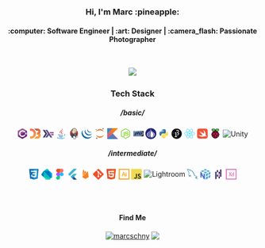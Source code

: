 <h3 align="center"> Hi, I'm Marc :pineapple: </h3>

<h4 align="center">
:computer: Software Engineer  | :art: Designer  |  :camera_flash: Passionate Photographer 
</h4>
</br>

<p align="center">
  <img src="https://github-readme-stats.vercel.app/api/top-langs/?username=marcschny&layout=compact&show_icons=true&title_color=000000&icon_color=ffffff&text_color=111111&bg_color=eeeeee&langs_count=8&hide=Jupyter%20Notebook,ShaderLab,hlsl,Shell,Ruby"/>      
</p>

<h3 align="center">Tech Stack</h3>
<h5 align="center">/basic/</h5>
<p align="center">
  <img src="https://github.com/devicons/devicon/blob/master/icons/csharp/csharp-original.svg" alt="C#" width="22" height="22" align="center"/>
  <img src="https://github.com/devicons/devicon/blob/master/icons/d3js/d3js-original.svg" alt="D3JS" width="22" height="22" align="center"/>
  <img src="https://github.com/devicons/devicon/blob/master/icons/haskell/haskell-original.svg" alt="Haskell" width="22" height="22" align="center"/>
  <img src="https://github.com/devicons/devicon/blob/master/icons/java/java-original.svg" alt="Java" width="22" height="22" align="center"/>
  <img src="https://github.com/devicons/devicon/blob/master/icons/jenkins/jenkins-original.svg" alt="Jenkins" width="22" height="22" align="center"/>
  <img src="https://github.com/devicons/devicon/blob/master/icons/jquery/jquery-original.svg" alt="JQuery" width="22" height="22" align="center"/>
  <img src="https://github.com/devicons/devicon/blob/master/icons/jupyter/jupyter-original.svg" alt="Jupyter" width="22" height="22" align="center"/>
  <img src="https://github.com/devicons/devicon/blob/master/icons/kotlin/kotlin-original.svg" alt="Kotlin" width="22" height="22" align="center"/>
  <img src="https://github.com/devicons/devicon/blob/master/icons/nodejs/nodejs-original.svg" alt="NodeJS" width="22" height="22" align="center"/>
  <img src="https://github.com/devicons/devicon/blob/master/icons/php/php-original.svg" alt="PHP" width="22" height="22" align="center"/>
  <img src="https://github.com/devicons/devicon/blob/master/icons/perl/perl-original.svg" alt="Perl" width="22" height="22" align="center"/>
  <img src="https://github.com/devicons/devicon/blob/master/icons/python/python-original.svg" alt="Python" width="22" height="22" align="center"/>
  <img src="https://github.com/devicons/devicon/blob/master/icons/processing/processing-original.svg" alt="Processing" width="22" height="22" align="center"/>
  <img src="https://github.com/devicons/devicon/blob/master/icons/react/react-original.svg" alt="React" width="22" height="22" align="center"/>
  <img src="https://github.com/devicons/devicon/blob/master/icons/swift/swift-original.svg" alt="Swift" width="22" height="22" align="center"/>
  <img src="https://github.com/devicons/devicon/blob/master/icons/raspberrypi/raspberrypi-original.svg" alt="Raspberry Pi" width="22" height="22" align="center"/>
  <img src="https://cdn.worldvectorlogo.com/logos/unity-69.svg" alt="Unity" width="22" height="22" align="center" />
</p>
<h5 align="center">/intermediate/</h5>
<p align="center">
  <img src="https://github.com/devicons/devicon/blob/master/icons/css3/css3-original.svg" alt="CSS3" width="22" height="22" align="center"/>
  <img src="https://github.com/devicons/devicon/blob/master/icons/dart/dart-original.svg" alt="Dart" width="22" height="22" align="center"/>
  <img src="https://github.com/devicons/devicon/blob/master/icons/figma/figma-original.svg" alt="Figma" width="22" height="22" align="center"/>
  <img src="https://github.com/devicons/devicon/blob/master/icons/flutter/flutter-original.svg" alt="Flutter" width="22" height="22" align="center"/>
  <img src="https://github.com/devicons/devicon/blob/master/icons/firebase/firebase-plain.svg" alt="Firebase" width="22" height="22" align="center"/>
  <img src="https://github.com/devicons/devicon/blob/master/icons/git/git-original.svg" alt="Git" width="22" height="22" align="center"/>
  <img src="https://github.com/devicons/devicon/blob/master/icons/html5/html5-original.svg" alt="HTML5" width="22" height="22" align="center"/>
  <img src="https://github.com/devicons/devicon/blob/master/icons/illustrator/illustrator-line.svg" alt="Illustrator" width="22" height="22" align="center"/>
  <img src="https://github.com/devicons/devicon/blob/master/icons/javascript/javascript-original.svg" alt="Javascript" width="22" height="22" align="center"/>
  <img src="https://cdn.worldvectorlogo.com/logos/adobe-photoshop-lightroom-cc-icon.svg" alt="Lightroom" width="22" height="22" align="center"/>
  <img src="https://github.com/devicons/devicon/blob/master/icons/mysql/mysql-original.svg" alt="MySQL" width="22" height="22" align="center"/>
  <img src="https://github.com/devicons/devicon/blob/master/icons/numpy/numpy-original.svg" alt="Numpy" width="22" height="22" align="center"/>
  <img src="https://github.com/devicons/devicon/blob/master/icons/pandas/pandas-original.svg" alt="Pandas" width="22" height="22" align="center"/>
  <img src="https://github.com/devicons/devicon/blob/master/icons/xd/xd-line.svg" alt="Adobe XD" width="22" height="22" align="center"/>
</p>  
</br></br>

<h4 align="center">Find Me</h4>
<p align="center">
  <a href="https://www.instagram.com/marcschny/" alt="marcschny"><img src="https://img.shields.io/badge/Instagram-E4405F?style=for-the-badge&logo=instagram&logoColor=white" align="center" title="marcschny"/></a> 
  <a href="https://www.linkedin.com/in/marc-schnydrig-861360230/" alt="marcschny"><img src="https://img.shields.io/badge/LinkedIn-0077B5?style=for-the-badge&logo=linkedin&logoColor=white" align="center"/></a>
</p>

